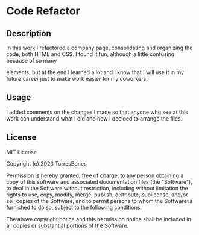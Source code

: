 # Code Refactor

## Description

In this work I refactored a company page, consolidating and organizing the code, both HTML and CSS. I found it fun, although a little confusing because of so many <div> elements, but at the end I learned a lot and I know that I will use it in my future career just to make work easier for my coworkers.

## Usage

I added comments on the changes I made so that anyone who see at this work can understand what I did and how I decided to arrange the files.


## License

MIT License

Copyright (c) 2023 TorresBones

Permission is hereby granted, free of charge, to any person obtaining a copy
of this software and associated documentation files (the "Software"), to deal
in the Software without restriction, including without limitation the rights
to use, copy, modify, merge, publish, distribute, sublicense, and/or sell
copies of the Software, and to permit persons to whom the Software is
furnished to do so, subject to the following conditions:

The above copyright notice and this permission notice shall be included in all
copies or substantial portions of the Software.